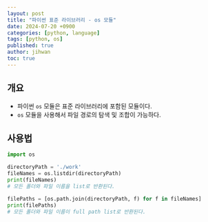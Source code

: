 ```yaml
---
layout: post
title: "파이썬 표준 라이브러리 - os 모듈"
date: 2024-07-20 +0900
categories: [python, language]
tags: [python, os]
published: true
author: jihwan
toc: true
---
```


## 개요
- 파이썬 `os` 모듈은 표준 라이브러리에 포함된 모듈이다. 
- `os` 모듈을 사용해서 파일 경로의 탐색 및 조합이 가능하다. 

## 사용법
```python
import os

directoryPath = './work'
fileNames = os.listdir(directoryPath)
print(fileNames)
# 모든 폴더와 파일 이름을 list로 반환된다. 

filePaths = [os.path.join(directoryPath, f) for f in fileNames]
print(filePaths)
# 모든 폴더와 파일 이름이 full path list로 반환된다. 
```